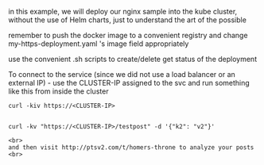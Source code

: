 in this example, we will deploy our nginx sample into the kube cluster, without the use of Helm charts, just to understand the art of the possible

remember to push the docker image to a convenient registry and change my-https-deployment.yaml 's image field appropriately

use the convenient .sh scripts to create/delete get status of the deployment

To connect to the service (since we did not use a load balancer or an external IP) - use the CLUSTER-IP assigned to the svc and run something like this from inside the cluster

```
curl -kiv https://<CLUSTER-IP>


curl -kv "https://<CLUSTER-IP>/testpost" -d '{"k2": "v2"}'

<br>
and then visit http://ptsv2.com/t/homers-throne to analyze your posts
<br>

```
